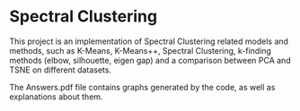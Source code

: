 # Spectral Clustering
 
This project is an implementation of Spectral Clustering related models and methods, such as K-Means, K-Means++, Spectral Clustering, k-finding methods (elbow, silhouette, eigen gap) and a comparison between PCA and TSNE on different datasets. 

The Answers.pdf file contains graphs generated by the code, as well as explanations about them.
